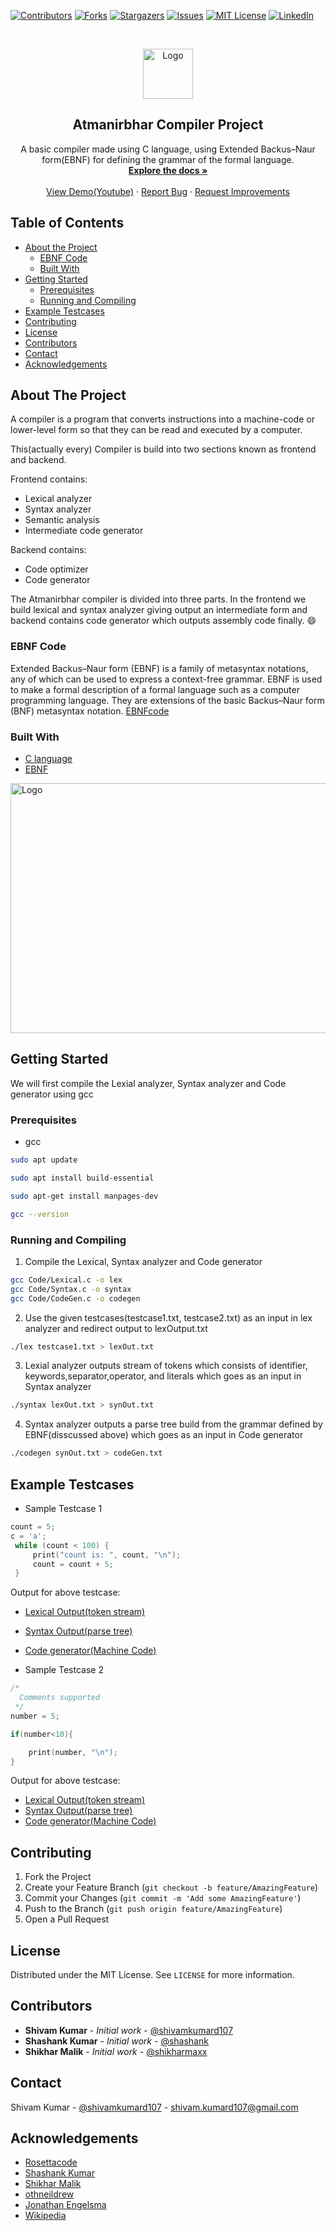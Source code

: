 <!--
*** Thanks for checking out this README. If you have a suggestion that would
*** make this better, please fork the repo and create a pull request or simply open
*** an issue with the tag "enhancement".
*** Thanks again! Now go create something AMAZING! :D
-->


<!-- PROJECT COMPILER -->
<!--
*** I'm using markdown "reference style" links for readability.
*** Reference links are enclosed in brackets [ ] instead of parentheses ( ).
*** See the bottom of this document for the declaration of the reference variables
*** for contributors-url, forks-url, etc. This is an optional, concise syntax you may use.
*** https://www.markdownguide.org/basic-syntax/#reference-style-links
-->
[![Contributors][contributors-shield]][contributors-url]
[![Forks][forks-shield]][forks-url]
[![Stargazers][stars-shield]][stars-url]
[![Issues][issues-shield]][issues-url]
[![MIT License][license-shield]][license-url]
[![LinkedIn][linkedin-shield]][linkedin-url]



<!-- PROJECT LOGO -->
<br />
<p align="center">
    <img src="res/compiler-design.png" alt="Logo" width="80" height="80">

  <h2 align="center">Atmanirbhar Compiler Project</h2>

  <p align="center">
    A basic compiler made using C language, using Extended Backus–Naur form(EBNF) for defining the grammar of the formal language. 
    <br />
    <a href="https://github.com/shivamkumard107/AtmanirbharCompilerProject/blob/master/README.md"><strong>Explore the docs »</strong></a>
    <br />
    <br />
    <a href="https://youtu.be/xXIWzTw2Sys">View Demo(Youtube)</a>
    ·
    <a href="https://github.com/shivamkumard107/AtmanirbharCompilerProject/issues">Report Bug</a>
    ·
    <a href="https://github.com/shivamkumard107/AtmanirbharCompilerProject/issues">Request Improvements</a>
  </p>
</p>



<!-- TABLE OF CONTENTS -->
## Table of Contents

* [About the Project](#about-the-project)
  * [EBNF Code](#ebnf-code)
  * [Built With](#built-with)
* [Getting Started](#getting-started)
  * [Prerequisites](#prerequisites)
  * [Running and Compiling](#running-and-compiling)
* [Example Testcases](#example-testcases)
* [Contributing](#contributing)
* [License](#license)
* [Contributors](#contributors)
* [Contact](#contact)
* [Acknowledgements](#acknowledgements)



<!-- ABOUT THE PROJECT -->
## About The Project
A compiler is a program that converts instructions into a machine-code or lower-level form so that they can be read and executed by a computer.

This(actually every) Compiler is build into two sections known as frontend and backend. 

Frontend contains:
* Lexical analyzer
* Syntax analyzer
* Semantic analysis 
* Intermediate code generator 

Backend contains:
* Code optimizer 
* Code generator

The Atmanirbhar compiler is divided into three parts. In the frontend we build lexical and syntax analyzer giving output an intermediate form and backend contains code generator which outputs assembly code finally. :smile:
### EBNF Code
Extended Backus–Naur form (EBNF) is a family of metasyntax notations, any of which can be used to express a context-free grammar. EBNF is used to make a formal description of a formal language such as a computer programming language. They are extensions of the basic Backus–Naur form (BNF) metasyntax notation. 
[EBNFcode](https://github.com/shivamkumard107/AtmanirbharCompilerProject/blob/master/EBNFcode)

### Built With
* [C language](https://en.cppreference.com/w/c/language)
* [EBNF](https://en.wikipedia.org/wiki/Extended_Backus%E2%80%93Naur_form)

<img src="res/EBNFSample.png" alt="Logo" width="600" height="400">

<!-- GETTING STARTED -->
## Getting Started

We will first compile the Lexial analyzer, Syntax analyzer and Code generator using gcc

### Prerequisites

* gcc
```sh
sudo apt update

sudo apt install build-essential

sudo apt-get install manpages-dev

gcc --version
```

### Running and Compiling

1. Compile the Lexical, Syntax analyzer and Code generator
```sh
gcc Code/Lexical.c -o lex
gcc Code/Syntax.c -o syntax
gcc Code/CodeGen.c -o codegen
```

2. Use the given testcases(testcase1.txt, testcase2.txt) as an input in lex analyzer and redirect output to lexOutput.txt
```sh
./lex testcase1.txt > lexOut.txt
```

3. Lexial analyzer outputs stream of tokens which consists of identifier, keywords,separator,operator, and literals which goes as an input in Syntax analyzer 
```sh
./syntax lexOut.txt > synOut.txt
```

4. Syntax analyzer outputs a parse tree build from the grammar defined by EBNF(disscussed above) which goes as an input in Code generator
```sh
./codegen synOut.txt > codeGen.txt
```

<!-- USAGE EXAMPLES -->
## Example Testcases

* Sample Testcase 1
```C
count = 5;
c = 'a';
 while (count < 100) {
     print("count is: ", count, "\n");
     count = count + 5;
 }
```
Output for above testcase:
* [Lexical Output(token stream)](https://github.com/shivamkumard107/AtmanirbharCompilerProject/blob/master/testcases/testcase1/lexout1.txt)
* [Syntax Output(parse tree)](https://github.com/shivamkumard107/AtmanirbharCompilerProject/blob/master/testcases/testcase1/synout1.txt)
* [Code generator(Machine Code)](https://github.com/shivamkumard107/AtmanirbharCompilerProject/blob/master/testcases/testcase1/codegenout1.txt)

* Sample Testcase 2
```C
/*
  Comments supported
 */
number = 5;

if(number<10){

	print(number, "\n");
}
```
Output for above testcase:
* [Lexical Output(token stream)](https://github.com/shivamkumard107/AtmanirbharCompilerProject/blob/master/testcases/testcase2/lexout2.txt)
* [Syntax Output(parse tree)](https://github.com/shivamkumard107/AtmanirbharCompilerProject/blob/master/testcases/testcase2/synout2.txt)
* [Code generator(Machine Code)](https://github.com/shivamkumard107/AtmanirbharCompilerProject/blob/master/testcases/testcase2/codegenout2.txt)



<!-- CONTRIBUTING -->
## Contributing

1. Fork the Project
2. Create your Feature Branch (`git checkout -b feature/AmazingFeature`)
3. Commit your Changes (`git commit -m 'Add some AmazingFeature'`)
4. Push to the Branch (`git push origin feature/AmazingFeature`)
5. Open a Pull Request



<!-- LICENSE -->
## License

Distributed under the MIT License. See `LICENSE` for more information.

## Contributors

* **Shivam Kumar** - *Initial work* - [@shivamkumard107](https://github.com/shivamkumard107)
* **Shashank Kumar** - *Initial work* - [@shashank](https://github.com/sneakatyou)
* **Shikhar Malik** - *Initial work* - [@shikharmaxx](https://github.com/shikharmaxx) 

<!-- CONTACT -->
## Contact

Shivam Kumar - [@shivamkumard107](https://www.linkedin.com/in/shivam-kumar-a9aa96131/) - shivam.kumard107@gmail.com

<!-- ACKNOWLEDGEMENTS -->
## Acknowledgements
* [Rosettacode](https://rosettacode.org/wiki/Compiler)
* [Shashank Kumar](https://github.com/sneakatyou)
* [Shikhar Malik](https://github.com/shikharmaxx)
* [othneildrew](https://github.com/othneildrew/Best-README-Template)
* [Jonathan Engelsma](https://youtu.be/54bo1qaHAfk)
* [Wikipedia](https://en.wikipedia.org/wiki/Extended_Backus%E2%80%93Naur_form)


<!-- MARKDOWN LINKS & IMAGES -->
<!-- https://www.markdownguide.org/basic-syntax/#reference-style-links -->
[contributors-shield]: https://img.shields.io/github/contributors/shivamkumard107/AtmanirbharCompilerProject.svg?style=flat-square
[contributors-url]: https://github.com/shivamkumard107/AtmanirbharCompilerProject/graphs/contributors
[forks-shield]: https://img.shields.io/github/forks/shivamkumard107/AtmanirbharCompilerProject.svg?style=flat-square
[forks-url]: https://github.com/shivamkumard107/AtmanirbharCompilerProject/network/members
[stars-shield]: https://img.shields.io/github/stars/shivamkumard107/AtmanirbharCompilerProject.svg?style=flat-square
[stars-url]: https://github.com/shivamkumard107/AtmanirbharCompilerProject/stargazers
[issues-shield]: https://img.shields.io/github/issues/shivamkumard107/AtmanirbharCompilerProject.svg?style=flat-square
[issues-url]: https://github.com/shivamkumard107/AtmanirbharCompilerProject/issues
[license-shield]: https://img.shields.io/github/license/shivamkumard107/AtmanirbharCompilerProject.svg?style=flat-square
[license-url]: https://github.com/shivamkumard107/AtmanirbharCompilerProject/blob/master/LICENCE
[linkedin-shield]: https://img.shields.io/badge/-LinkedIn-black.svg?style=flat-square&logo=linkedin&colorB=555
[linkedin-url]: https://www.linkedin.com/in/shivam-kumar-a9aa96131/

